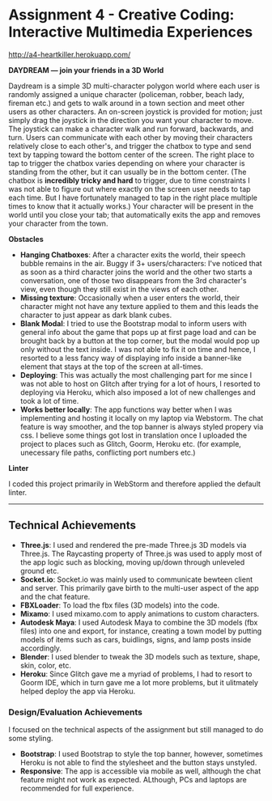 Assignment 4 - Creative Coding: Interactive Multimedia Experiences
===

http://a4-heartkiller.herokuapp.com/

**DAYDREAM — join your friends in a 3D World**

Daydream is a simple 3D multi-character polygon world where each user is randomly assigned a unique character (policeman, robber, beach lady, fireman etc.) and gets to walk around in a town section and meet other users as other characters. An on-screen joystick is provided for motion; just simply drag the joystick in the direction you want your character to move. The joystick can make a character walk and run forward, backwards, and turn. Users can communicate with each other by moving their characters relatively close to each other's, and trigger the chatbox to type and send text by tapping toward the bottom center of the screen. The right place to tap to trigger the chatbox varies depending on where your character is standing from the other, but it can usually be in the bottom center. (The chatbox is **incredibly tricky and hard** to trigger, due to time constraints I was not able to figure out where exactly on the screen user needs to tap each time. But I have fortunately managed to tap in the right place multiple times to know that it actually works.) Your character will be present in the world until you close your tab; that automatically exits the app and removes your character from the town. 

**Obstacles**

- **Hanging Chatboxes**: After a character exits the world, their speech bubble remains in the air.
Buggy if 3+ users/characters: I've noticed that as soon as a third character joins the world and the other two starts a conversation, one of those two disappears from the 3rd character's view, even though they still exist in the views of each other.
- **Missing texture**: Occasionally when a user enters the world, their character might not have any texture applied to them and this leads the character to just appear as dark blank cubes.
- **Blank Modal**: I tried to use the Bootstrap modal to inform users with general info about the game that pops up at first page load and can be brought back by a button at the top corner, but the modal would pop up only without the text inside. I was not able to fix it on time and hence, I resorted to a less fancy way of displaying info inside a banner-like element that stays at the top of the screen at all-times.
- **Deploying**: This was actually the most challenging part for me since I was not able to host on Glitch after trying for a lot of hours, I resorted to deploying via Heroku, which also imposed a lot of new challenges and took a lot of time.
- **Works better locally**: The app functions way better when I was implementing and hosting it locally on my laptop via Webstorm. The chat feature is way smoother, and the top banner is always styled propery via css. I believe some things got lost in translation once I uploaded the project to places such as Glitch, Goorm, Heroku etc. (for example, unecessary file paths, conflicting port numbers etc.) 

**Linter**

I coded this project primarily in WebStorm and therefore applied the default linter.

---

## Technical Achievements
- **Three.js**: I used and rendered the pre-made Three.js 3D models via Three.js. The Raycasting property of Three.js was used to apply most of the app logic such as blocking, moving up/down through unleveled ground etc.
- **Socket.io**: Socket.io was mainly used to communicate bewteen client and server. This primarily gave birth to the multi-user aspect of the app and the chat feature.
- **FBXLoader**: To load the fbx files (3D models) into the code.
- **Mixamo**: I used mixamo.com to apply animations to custom characters.
- **Autodesk Maya**: I used Autodesk Maya to combine the 3D models (fbx files) into one and export, for instance, creating a town model by putting models of items such as cars, buidlings, signs, and lamp posts inside accordingly.
- **Blender**: I used blender to tweak the 3D models such as texture, shape, skin, color, etc.
- **Heroku**: Since Glitch gave me a myriad of problems, I had to resort to Goorm IDE, which in turn gave me a lot more problems, but it ulitmately helped deploy the app via Heroku.

### Design/Evaluation Achievements

I focused on the technical aspects of the assignment but still managed to do some styling.
- **Bootstrap**: I used Bootstrap to style the top banner, however, sometimes Heroku is not able to find the stylesheet and the button stays unstyled. 
- **Responsive**: The app is accessible via mobile as well, although the chat feature might not work as expected. ALthough, PCs and laptops are recommended for full experience.

